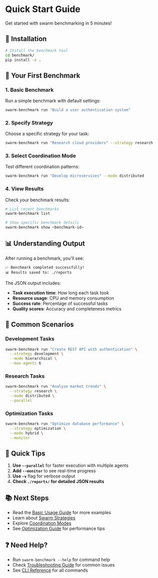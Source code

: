 # Quick Start Guide

Get started with swarm benchmarking in 5 minutes!

## 🚀 Installation

```bash
# Install the benchmark tool
cd benchmark/
pip install -e .
```

## 🎯 Your First Benchmark

### 1. Basic Benchmark

Run a simple benchmark with default settings:

```bash
swarm-benchmark run "Build a user authentication system"
```

### 2. Specify Strategy

Choose a specific strategy for your task:

```bash
swarm-benchmark run "Research cloud providers" --strategy research
```

### 3. Select Coordination Mode

Test different coordination patterns:

```bash
swarm-benchmark run "Develop microservices" --mode distributed
```

### 4. View Results

Check your benchmark results:

```bash
# List recent benchmarks
swarm-benchmark list

# Show specific benchmark details
swarm-benchmark show <benchmark-id>
```

## 📊 Understanding Output

After running a benchmark, you'll see:

```
✅ Benchmark completed successfully!
📊 Results saved to: ./reports
```

The JSON output includes:
- **Task execution time**: How long each task took
- **Resource usage**: CPU and memory consumption
- **Success rate**: Percentage of successful tasks
- **Quality scores**: Accuracy and completeness metrics

## 🎨 Common Scenarios

### Development Tasks
```bash
swarm-benchmark run "Create REST API with authentication" \
  --strategy development \
  --mode hierarchical \
  --max-agents 6
```

### Research Tasks
```bash
swarm-benchmark run "Analyze market trends" \
  --strategy research \
  --mode distributed \
  --parallel
```

### Optimization Tasks
```bash
swarm-benchmark run "Optimize database performance" \
  --strategy optimization \
  --mode hybrid \
  --monitor
```

## 🔧 Quick Tips

1. **Use `--parallel`** for faster execution with multiple agents
2. **Add `--monitor`** to see real-time progress
3. **Use `-v`** flag for verbose output
4. **Check `./reports/` for detailed JSON results**

## 📚 Next Steps

- Read the [Basic Usage Guide](basic-usage.md) for more examples
- Learn about [Swarm Strategies](strategies.md)
- Explore [Coordination Modes](coordination-modes.md)
- See [Optimization Guide](optimization-guide.md) for performance tips

## ❓ Need Help?

- Run `swarm-benchmark --help` for command help
- Check [Troubleshooting Guide](troubleshooting.md) for common issues
- See [CLI Reference](cli-reference.md) for all commands
